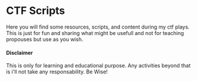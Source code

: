 # CTF Scripts
Here you will find some resources, scripts, and content during my ctf plays. This is just for fun and sharing what might be usefull and not for teaching propouses but use as you wish.

#### Disclaimer
This is only for learning and educational purpose. Any activities beyond that is i'll not take any responsability. Be Wise!
